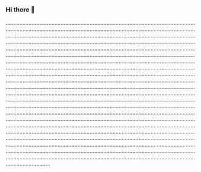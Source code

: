 ### Hi there 👋

.....................................................................................................................................................................................................................................................................................................................................................................................................................................................................................................................................................................................................................................................................................................................................................................................................................................................................................................................................................................................................................................................................................................................................................................................................................................................................................................................................................................................................................................................................................................................................................................................................................................................................................................................................................................................................................................................................................................................................................................................................................................................................................................................................................................................................................................................................................................................................................................................................................................................................................................................................................................................................................................................................................................................................................................................................................................................................